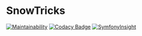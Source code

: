 # SnowTricks

[![Maintainability](https://api.codeclimate.com/v1/badges/0748f3f0091e2f944154/maintainability)](https://codeclimate.com/github/mdoutreluingne/snowtricks/maintainability)
[![Codacy Badge](https://app.codacy.com/project/badge/Grade/9c2b5c04e4f84ffe88c762165070a2d5)](https://www.codacy.com/gh/mdoutreluingne/snowtricks/dashboard?utm_source=github.com&utm_medium=referral&utm_content=mdoutreluingne/snowtricks&utm_campaign=Badge_Grade)
[![SymfonyInsight](https://insight.symfony.com/projects/fa60c5c0-bb59-4fda-aa66-89797c7eb547/mini.svg)](https://insight.symfony.com/projects/fa60c5c0-bb59-4fda-aa66-89797c7eb547)

